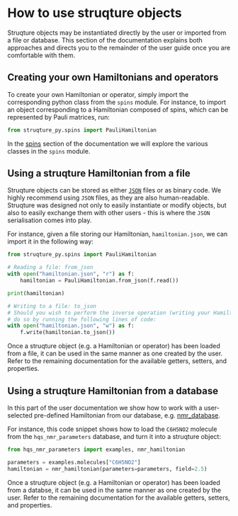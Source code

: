 # How to use struqture objects

Struqture objects may be instantiated directly by the user or imported from a file or database. This section of the documentation explains both approaches and directs you to the remainder of the user guide once you are comfortable with them.

## Creating your own Hamiltonians and operators

To create your own Hamiltonian or operator, simply import the corresponding python class from the `spins` module. For instance, to import an object corresponding to a Hamiltonian composed of spins, which can be represented by Pauli matrices, run: 
```python
from struqture_py.spins import PauliHamiltonian
```
In the [spins](spins/intro.md) section of the documentation we will explore the various classes in the `spins` module.

## Using a struqture Hamiltonian from a file

Struqture objects can be stored as either [`JSON`](https://www.json.org/json-en.html) files or as binary code. We highly recommend using `JSON` files, as they are also human-readable.
Struqture was designed not only to easily instantiate or modify objects, but also to easily exchange them with other users - this is where the `JSON` serialisation comes into play. 

For instance, given a file storing our Hamiltonian, `hamiltonian.json`, we can import it in the following way:
```python
from struqture_py.spins import PauliHamiltonian

# Reading a file: from_json
with open("hamiltonian.json", "r") as f:
    hamiltonian = PauliHamiltonian.from_json(f.read())

print(hamiltonian)

# Writing to a file: to_json
# Should you wish to perform the inverse operation (writing your Hamiltonian to a file), you can
# do so by running the following lines of code:
with open("hamiltonian.json", "w") as f:
    f.write(hamiltonian.to_json())
```

Once a struqture object (e.g. a Hamiltonian or operator) has been loaded from a file, it can be used in the same manner as one created by the user. Refer to the remaining documentation for the available getters, setters, and properties.

## Using a struqture Hamiltonian from a database

In this part of the user documentation we show how to work with a user-selected pre-defined Hamiltonian from our database, e.g. [nmr_database](https://docs.cloud.quantumsimulations.de/hqs-spectrum-tools/subfolder/database/molecular_data.html).

For instance, this code snippet shows how to load the `C6H5NO2` molecule from the `hqs_nmr_parameters` database, and turn it into a struqture object:
```python
from hqs_nmr_parameters import examples, nmr_hamiltonian

parameters = examples.molecules["C6H5NO2"]
hamiltonian = nmr_hamiltonian(parameters=parameters, field=2.5)
```
Once a struqture object (e.g. a Hamiltonian or operator) has been loaded from a databse, it can be used in the same manner as one created by the user. Refer to the remaining documentation for the available getters, setters, and properties.
